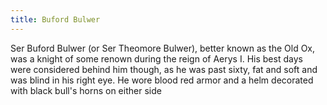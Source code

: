 ```yaml
---
title: Buford Bulwer
---
```


Ser Buford Bulwer (or Ser Theomore Bulwer), better known as the Old Ox, was a knight of some renown during the reign of Aerys I. His best days were considered behind him though, as he was past sixty, fat and soft and was blind in his right eye. He wore blood red armor and a helm decorated with black bull's horns on either side


